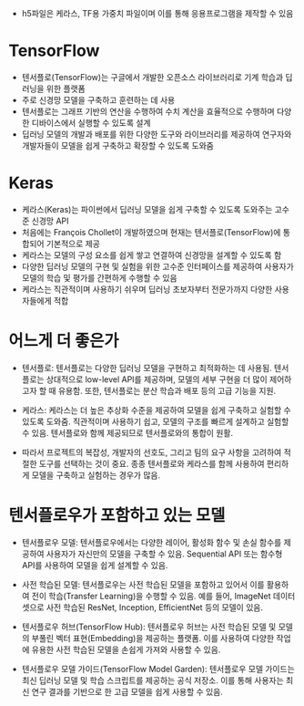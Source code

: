 - h5파일은 케라스, TF용 가중치 파일이며 이를 통해 응용프로그램을 제작할 수 있음

# TensorFlow
- 텐서플로(TensorFlow)는 구글에서 개발한 오픈소스 라이브러리로 기계 학습과 딥러닝을 위한 플랫폼
- 주로 신경망 모델을 구축하고 훈련하는 데 사용
- 텐서플로는 그래프 기반의 연산을 수행하여 수치 계산을 효율적으로 수행하며 다양한 디바이스에서 실행할 수 있도록 설계
- 딥러닝 모델의 개발과 배포를 위한 다양한 도구와 라이브러리를 제공하여 연구자와 개발자들이 모델을 쉽게 구축하고 확장할 수 있도록 도와줌

# Keras
- 케라스(Keras)는 파이썬에서 딥러닝 모델을 쉽게 구축할 수 있도록 도와주는 고수준 신경망 API
- 처음에는 François Chollet이 개발하였으며 현재는 텐서플로(TensorFlow)에 통합되어 기본적으로 제공
- 케라스는 모델의 구성 요소를 쉽게 쌓고 연결하여 신경망을 설계할 수 있도록 함
- 다양한 딥러닝 모델의 구현 및 실험을 위한 고수준 인터페이스를 제공하여 사용자가 모델의 학습 및 평가를 간편하게 수행할 수 있음
- 케라스는 직관적이며 사용하기 쉬우며 딥러닝 초보자부터 전문가까지 다양한 사용자들에게 적합

# 어느게 더 좋은가
- 텐서플로: 텐서플로는 다양한 딥러닝 모델을 구현하고 최적화하는 데 사용됨. 텐서플로는 상대적으로 low-level API를 제공하며, 모델의 세부 구현을 더 많이 제어하고자 할 때 유용함. 또한, 텐서플로는 분산 학습과 배포 등의 고급 기능을 지원.

- 케라스: 케라스는 더 높은 추상화 수준을 제공하여 모델을 쉽게 구축하고 실험할 수 있도록 도와줌. 직관적이며 사용하기 쉽고, 모델의 구조를 빠르게 설계하고 실험할 수 있음. 텐서플로와 함께 제공되므로 텐서플로와의 통합이 원활.

- 따라서 프로젝트의 복잡성, 개발자의 선호도, 그리고 팀의 요구 사항을 고려하여 적절한 도구를 선택하는 것이 중요. 종종 텐서플로와 케라스를 함께 사용하여 편리하게 모델을 구축하고 실험하는 경우가 많음.

# 텐서플로우가 포함하고 있는 모델
- 텐서플로우 모델: 텐서플로우에서는 다양한 레이어, 활성화 함수 및 손실 함수를 제공하여 사용자가 자신만의 모델을 구축할 수 있음. Sequential API 또는 함수형 API를 사용하여 모델을 쉽게 설계할 수 있음.

- 사전 학습된 모델: 텐서플로우는 사전 학습된 모델을 포함하고 있어서 이를 활용하여 전이 학습(Transfer Learning)을 수행할 수 있음. 예를 들어, ImageNet 데이터셋으로 사전 학습된 ResNet, Inception, EfficientNet 등의 모델이 있음.

- 텐서플로우 허브(TensorFlow Hub): 텐서플로우 허브는 사전 학습된 모델 및 모델의 부풀린 벡터 표현(Embedding)을 제공하는 플랫폼. 이를 사용하여 다양한 작업에 유용한 사전 학습된 모델을 손쉽게 가져와 사용할 수 있음.

- 텐서플로우 모델 가이드(TensorFlow Model Garden): 텐서플로우 모델 가이드는 최신 딥러닝 모델 및 학습 스크립트를 제공하는 공식 저장소. 이를 통해 사용자는 최신 연구 결과를 기반으로 한 고급 모델을 쉽게 사용할 수 있음.


